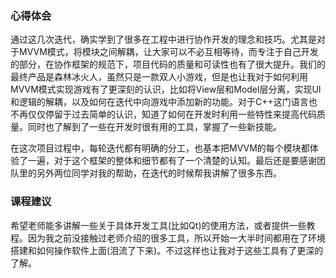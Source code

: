 ### 心得体会

通过这几次迭代，确实学到了很多在工程中进行协作开发的理念和技巧。尤其是对于MVVM模式，将模块之间解耦，让大家可以不必互相等待，而专注于自己开发的部分，在协作框架的规范下，项目代码的质量和可读性也有了很大提升。我们的最终产品是森林冰火人，虽然只是一款双人小游戏，但是也让我对于如何利用MVVM模式实现游戏有了更深刻的认识，比如将View层和Model层分离，实现UI和逻辑的解耦，以及如何在迭代中向游戏中添加新的功能。对于C++这门语言也不再仅仅停留于过去简单的认识，知道了如何在开发时利用一些特性来提高代码质量。同时也了解到了一些在开发时很有用的工具，掌握了一些新技能。

在这次项目过程中，每轮迭代都有明确的分工，也基本把MVVM的每个模块都体验了一遍，对于这个框架的整体和细节都有了一个清楚的认知。最后还是要感谢团队里的另外两位同学对我的帮助，在迭代的时候帮我讲解了很多东西。

### 课程建议

希望老师能多讲解一些关于具体开发工具(比如Qt)的使用方法，或者提供一些教程。因为我之前没接触过老师介绍的很多工具，所以开始一大半时间都用在了环境搭建和如何操作软件上面(泪流了下来)。不过这样也让我对于这些工具有了更深的了解。







